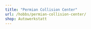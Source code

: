 ```yaml
---
title: "Permian Collision Center"
url: /hobbs/permian-collision-center/
shop: Autowerkstatt
---
```

